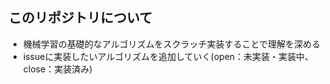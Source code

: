 ## このリポジトリについて
- 機械学習の基礎的なアルゴリズムをスクラッチ実装することで理解を深める
- issueに実装したいアルゴリズムを追加していく(open：未実装・実装中、close：実装済み)
